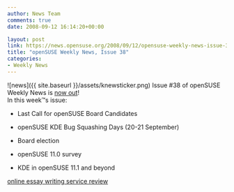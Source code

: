 ```yaml
---
author: News Team
comments: true
date: 2008-09-12 16:14:20+00:00

layout: post
link: https://news.opensuse.org/2008/09/12/opensuse-weekly-news-issue-38/
title: "openSUSE Weekly News, Issue 38"
categories:
- Weekly News
---
```

![news]({{ site.baseurl }}/assets/knewsticker.png) Issue #38 of openSUSE Weekly News is [now out](http://en.opensuse.org/OpenSUSE_Weekly_News/38)!  
In this week™s issue:




  * Last Call for openSUSE Board Candidates


  * openSUSE KDE Bug Squashing Days (20-21 September)


  * Board election


  * openSUSE 11.0 survey


  * KDE in openSUSE 11.1 and beyond

[online essay writing service review](https://justbuyessay.com/)		
